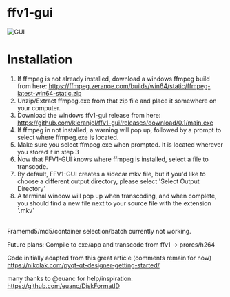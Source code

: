 # ffv1-gui
![GUI](https://raw.githubusercontent.com/kieranjol/ffv1-gui/master/screen.png)
# Installation

1. If ffmpeg is not already installed, download a windows ffmpeg build from here: https://ffmpeg.zeranoe.com/builds/win64/static/ffmpeg-latest-win64-static.zip
2. Unzip/Extract ffmpeg.exe from that zip file and place it somewhere on your computer.
3. Download the windows ffv1-gui release from here: https://github.com/kieranjol/ffv1-gui/releases/download/0.1/main.exe
4. If ffmpeg in not installed, a warning will pop up, followed by a prompt to select where ffmpeg.exe is located.
5. Make sure you select ffmpeg.exe when prompted. It is located wherever you stored it in step 3
6. Now that FFV1-GUI knows where ffmpeg is installed, select a file to transcode.
7. By default, FFV1-GUI creates a sidecar mkv file, but if you'd like to choose a different output directory, please select 'Select Output Directory'
8. A terminal window will pop up when transcoding, and when complete, you should find a new file next to your source file with the extension '.mkv'
<br>
Framemd5/md5/container selection/batch currently not working.


Future plans: Compile to exe/app and transcode from ffv1 -> prores/h264<br>



Code initially adapted from this great article (comments remain for now) https://nikolak.com/pyqt-qt-designer-getting-started/ <br>

many thanks to @euanc for help/inspiration: https://github.com/euanc/DiskFormatID
